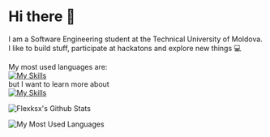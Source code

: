 # Hi there 👋
I am a Software Engineering student at the Technical University of Moldova. \
I like to build stuff, participate at hackatons and explore new things 💻

My most used languages are: \
[![My Skills](https://skillicons.dev/icons?i=js,java,python)](https://skillicons.dev) \
but I want to learn more about \
[![My Skills](https://skillicons.dev/icons?i=cpp,rust)](https://skillicons.dev) 

<p>
<!--   <img alt="Python" src="https://img.shields.io/badge/Python-3776AB?style=for-the-badge&logo=python&logoColor=white" /> -->
<!--   <img alt="CPP" src="https://img.shields.io/badge/C%2B%2B-00599C?style=for-the-badge&logo=c%2B%2B&logoColor=white" /> -->
<!--   <img alt="C" src="https://img.shields.io/badge/C-00599C?style=for-the-badge&logo=c&logoColor=white" /> -->
<!--   <img alt="Java" src="https://img.shields.io/badge/java-%23ED8B00.svg?style=for-the-badge&logo=java&logoColor=white" /> -->
<!--   <img alt="NodeJS" src="https://img.shields.io/badge/node.js-6DA55F?style=for-the-badge&logo=node.js&logoColor=white"/> -->
<!--   <img alt="Julia" src="https://img.shields.io/badge/-Julia-9558B2?style=for-the-badge&logo=julia&logoColor=white"/> -->
<!--   <img alt="html5" src="https://img.shields.io/badge/HTML5-E34F26?style=for-the-badge&logo=html5&logoColor=white" /> -->
<!--   <img alt="CSS" src="https://img.shields.io/badge/css3-%231572B6.svg?style=for-the-badge&logo=css3&logoColor=white"/> -->
<!--   <img alt="Fedora" src="https://img.shields.io/badge/Fedora-294172?style=for-the-badge&logo=fedora&logoColor=white"/> -->
<!--   <img alt="Arch" src="https://img.shields.io/badge/Arch_Linux-1793D1?style=for-the-badge&logo=arch-linux&logoColor=white"> -->
</p>

![Flexksx's Github Stats](https://github-readme-stats.vercel.app/api?username=flexksx&count_private=true&show_icons=true)
<p><img align="left" src="https://github-readme-stats.vercel.app/api/top-langs?username=flexksx&show_icons=true&locale=en&layout=compact" alt="My Most Used Languages" /></p>

<!---
<p>
  <img src="https://pic.rutubelist.ru/user/52/8d/528d670a41eeabe1b22a9f0c60b7f67e.jpg" />
</p>
--->
